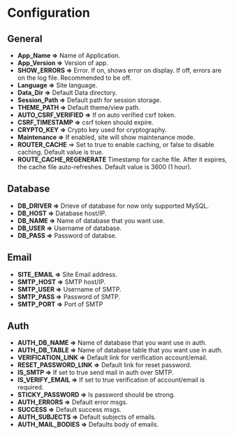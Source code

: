# Configuration

## General

- **App_Name =>** Name of Application.
- **App_Version =>** Version of app.
- **SHOW_ERRORS =>** Error. If on, shows error on display. If off, errors are on the log file. Recommended to be off.
- **Language =>** Site language.
- **Data_Dir =>** Default Data directory.
- **Session_Path =>** Default path for session storage.
- **THEME_PATH =>** Default theme/view path.
- **AUTO_CSRF_VERIFIED =>** If on auto verified csrf token.
- **CSRF_TIMESTAMP =>** csrf token should expire.
- **CRYPTO_KEY =>** Crypto key used for cryptography.
- **Maintenance =>** If enabled, site will show maintenance mode.
- **ROUTER_CACHE** => Set to true to enable caching, or false to disable caching. Default value is true.
- **ROUTE_CACHE_REGENERATE** Timestamp for cache file. After it expires, the cache file auto-refreshes. Default value is 3600 (1 hour).

## Database

- **DB_DRIVER =>** Drieve of database for now only supported MySQL.
- **DB_HOST =>** Database host/IP.
- **DB_NAME =>** Name of database that you want use.
- **DB_USER =>** Username of database.
- **DB_PASS =>** Password of databse.

## Email

- **SITE_EMAIL =>** Site Email address.
- **SMTP_HOST =>** SMTP host/IP.
- **SMTP_USER =>** Username of SMTP.
- **SMTP_PASS =>** Password of SMTP.
- **SMTP_PORT =>** Port of SMTP

## Auth

- **AUTH_DB_NAME =>** Name of database that you want use in auth.
- **AUTH_DB_TABLE =>** Name of database table that you want use in auth.
- **VERIFICATION_LINK =>** Default link for verification account/email.
- **RESET_PASSWORD_LINK =>** Default link for reset password.
- **IS_SMTP =>** If set to true send mail in auth over SMTP.
- **IS_VERIFY_EMAIL =>** If set to true verification of account/email is required.
- **STICKY_PASSWORD =>** Is password should be strong. 
- **AUTH_ERRORS =>** Default error msgs. 
- **SUCCESS =>** Default success msgs. 
- **AUTH_SUBJECTS =>** Default subjects of emails. 
- **AUTH_MAIL_BODIES =>** Defaults body of emails. 